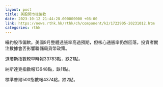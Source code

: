 ```yaml
---
layout: post
title: 美股開市後偏軟
date: 2023-10-12 21:44:28.000000000 +08:00
link: https://news.rthk.hk/rthk/ch/component/k2/1722905-20231012.htm
categories: rthk
---
```


紐約股市偏軟。美國9月整體通脹率高過預期，但核心通脹率仍然回落，投資者關注數據會否影響聯儲局貨幣政策。

道瓊斯指數較早時報33783點，跌21點。

納斯達克指數報13648點，跌11點。

標準普爾500指數報4374點，跌2點。
